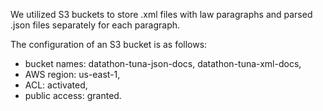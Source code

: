 We utilized S3 buckets to store .xml files with law paragraphs and parsed .json files separately for each paragraph.

The configuration of an S3 bucket is as follows:
* bucket names: datathon-tuna-json-docs, datathon-tuna-xml-docs,
* AWS region: us-east-1,
* ACL: activated,
* public access: granted.